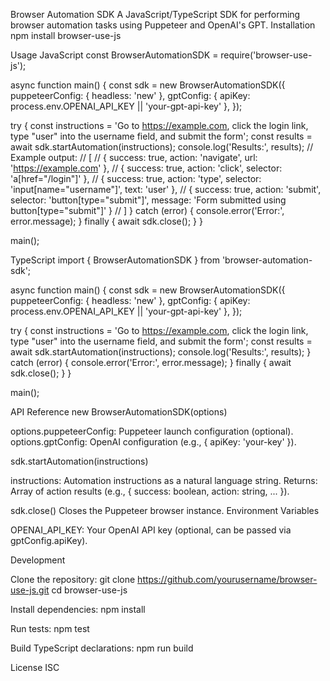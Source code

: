 Browser Automation SDK
A JavaScript/TypeScript SDK for performing browser automation tasks using Puppeteer and OpenAI's GPT.
Installation
npm install browser-use-js

Usage
JavaScript
const BrowserAutomationSDK = require('browser-use-js');

async function main() {
  const sdk = new BrowserAutomationSDK({
    puppeteerConfig: { headless: 'new' },
    gptConfig: { apiKey: process.env.OPENAI_API_KEY || 'your-gpt-api-key' },
  });

  try {
    const instructions = 'Go to https://example.com, click the login link, type "user" into the username field, and submit the form';
    const results = await sdk.startAutomation(instructions);
    console.log('Results:', results);
    // Example output:
    // [
    //   { success: true, action: 'navigate', url: 'https://example.com' },
    //   { success: true, action: 'click', selector: 'a[href="/login"]' },
    //   { success: true, action: 'type', selector: 'input[name="username"]', text: 'user' },
    //   { success: true, action: 'submit', selector: 'button[type="submit"]', message: 'Form submitted using button[type="submit"]' }
    // ]
  } catch (error) {
    console.error('Error:', error.message);
  } finally {
    await sdk.close();
  }
}

main();

TypeScript
import { BrowserAutomationSDK } from 'browser-automation-sdk';

async function main() {
  const sdk = new BrowserAutomationSDK({
    puppeteerConfig: { headless: 'new' },
    gptConfig: { apiKey: process.env.OPENAI_API_KEY || 'your-gpt-api-key' },
  });

  try {
    const instructions = 'Go to https://example.com, click the login link, type "user" into the username field, and submit the form';
    const results = await sdk.startAutomation(instructions);
    console.log('Results:', results);
  } catch (error) {
    console.error('Error:', error.message);
  } finally {
    await sdk.close();
  }
}

main();

API Reference
new BrowserAutomationSDK(options)

options.puppeteerConfig: Puppeteer launch configuration (optional).
options.gptConfig: OpenAI configuration (e.g., { apiKey: 'your-key' }).

sdk.startAutomation(instructions)

instructions: Automation instructions as a natural language string.
Returns: Array of action results (e.g., { success: boolean, action: string, ... }).

sdk.close()
Closes the Puppeteer browser instance.
Environment Variables

OPENAI_API_KEY: Your OpenAI API key (optional, can be passed via gptConfig.apiKey).

Development

Clone the repository:
git clone https://github.com/yourusername/browser-use-js.git
cd browser-use-js


Install dependencies:
npm install


Run tests:
npm test


Build TypeScript declarations:
npm run build



License
ISC
